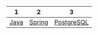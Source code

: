 |1                          |2                          |3                                          |
|:-------------------------:|:-------------------------:|:-----------------------------------------:|
| [Java](./java/tutorias.md)| [Spring](./spring/tutorias.md)| [PostgreSQL](./postgresql/tutorias.md)|

 
